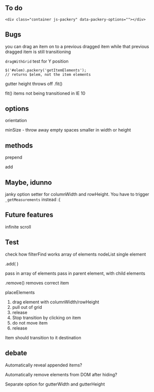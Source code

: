 
## To do

<!-- gutter -->

<!-- tests with gutter -->

<!-- selector string for columnWidth, rowHeight, gutter -->

<!-- selector string for placedElements -->

<!-- set element for columnWidth/rowHeight, gutter -->

<!-- declarative mode -->

    <div class="container js-packery" data-packery-options=""></div>

<!-- animation callback -->

<!-- gridded draggable, release item and catch it before placement transition has ended -->

<!-- on resize, don't trigger layout if size hasn't changed -->

<!-- placed draggable item should be on top when released -->

<!-- jQuery plugin-ability (bridget?) -->

<!-- animation
1. set transform to new destination
2. once element reaches destination, remove transform, set top/left -->

## Bugs

you can drag an item on to a previous dragged item while that previous dragged item is still transitioning

<!-- Drag one item then another will set crazy offsets -->

<!-- IE dragging, try dragging with transitions disabled -->

`dragWithGrid` test for Y position

<!-- getter methods don't work as jQuery plugin. -->

    $('#elem).packery('getItemElements');
    // returns $elem, not the item elements

gutter height throws off .fit()

fit() items not being transitioned in IE 10

## options

orientation
<!-- rowHeight -->
<!-- columnWidth -->
<!-- placeElements -->
<!-- transitionDuration -->
minSize - throw away empty spaces smaller in width or height


## methods

prepend
<!-- append -->
<!-- destroy -->
<!-- layoutItems -->
<!-- layout -->
add
<!-- remove -->

## Maybe, idunno

<!-- event for drag item position ended -->

<!-- better naming of methods for Draggabilly
dragStart
dragMove
dragStop

dragStart
dragMove
dragEnd -->

<!-- refactor onItemLayout and onItemRemove -->

janky option setter for columnWidth and rowHeight. You have to trigger `_getMeasurements` instead :(

## Future features

infinite scroll

<!-- drag & drop -->


## Test

check how filterFind works
array of elements
nodeList
single element

.add( )

pass in array of elements
pass in parent element, with child elements


.remove() removes correct item

placeElements


1. drag element with columnWidth/rowHeight
2. pull out of grid
3. release
4. Stop transition by clicking on item
5. do not move item
6. release

Item should transition to it destination


## debate

Automatically reveal appended items?

Automatically remove elements from DOM after hiding?

Separate option for gutterWidth and gutterHeight
